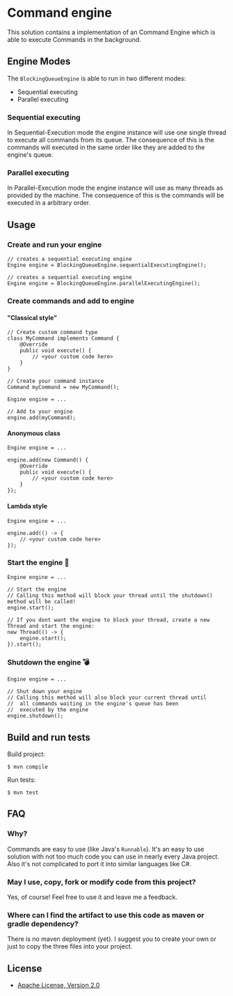 # Command engine

This solution contains a implementation of an Command Engine which is able to execute Commands in the background.

## Engine Modes

The `BlockingQueueEngine` is able to run in two different modes:

* Sequential executing
* Parallel executing

### Sequential executing

In Sequential-Execution mode the engine instance will
 use one single thread to execute all commands from its queue. The consequence of this is the commands will executed in
 the same order like they are added to the engine's queue. 

### Parallel executing

In Parallel-Execution mode the engine instance will use as many threads as provided by the machine. The consequence of
 this is the commands will be executed in a arbitrary order. 

## Usage

### Create and run your engine

```
// creates a sequential executing engine
Engine engine = BlockingQueueEngine.sequentialExecutingEngine();

// creates a sequential executing engine
Engine engine = BlockingQueueEngine.parallelExecutingEngine();
``` 

### Create commands and add to engine

#### "Classical style"

```
// Create custom command type
class MyCommand implements Command {
    @Override
    public void execute() {
        // <your custom code here>
    }
}
```

```
// Create your command instance
Command myCommand = new MyCommand();
```

```
Engine engine = ...

// Add to your engine
engine.add(myCommand);
```

#### Anonymous class

```
Engine engine = ...

engine.add(new Command() {
    @Override
    public void execute() {
        // <your custom code here>
    }
});
```

#### Lambda style

```
Engine engine = ...

engine.add(() -> {
    // <your custom code here>
});
```

### Start the engine 🚀

```
Engine engine = ...

// Start the engine
// Calling this method will block your thread until the shutdown() method will be called!
engine.start();
```

```
// If you dont want the engine to block your thread, create a new Thread and start the engine:
new Thread(() -> {
    engine.start();
}).start();
```

### Shutdown the engine 💣

```
Engine engine = ...

// Shut down your engine
// Calling this method will also block your current thread until
//  all commands waiting in the engine's queue has been
//  executed by the engine
engine.shutdown();
```

## Build and run tests

Build project:
```shell script
$ mvn compile
```

Run tests:
```shell script
$ mvn test
```

## FAQ

### Why?

Commands are easy to use (like Java's `Runnable`). It's an easy to use solution with not too much code you can use in nearly every Java project.
Also it's not complicated to port it into similar languages like C#.

### May I use, copy, fork or modify code from this project?

Yes, of course! Feel free to use it and leave me a feedback.

### Where can I find the artifact to use this code as maven or gradle dependency?

There is no maven deployment (yet). I suggest you to create your own or just to copy the three files into your project.

## License

* [Apache License, Version 2.0](https://www.apache.org/licenses/LICENSE-2.0)
